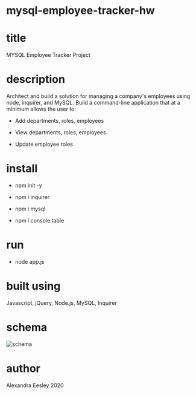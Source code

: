 # mysql-employee-tracker-hw

# title

MYSQL Employee Tracker Project

# description

Architect and build a solution for managing a company's employees using node, inquirer, and MySQL. Build a command-line application that at a minimum allows the user to:

* Add departments, roles, employees

* View departments, roles, employees

* Update employee roles

# install

* npm init -y

* npm i inquirer 

* npm i mysql 

 * npm i console.table 

# run

* node app.js

# built using

Javascript, jQuery, Node.js, MySQL, Inquirer

# schema

![schema](./schema_screenshot/png)

# author

Alexandra Eesley 2020
